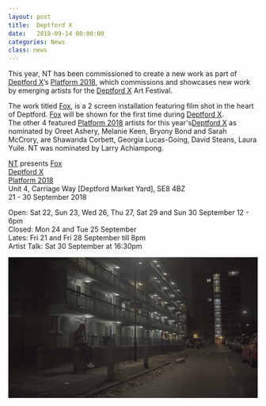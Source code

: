 ```yaml
---
layout: post
title:  Deptford X
date:   2018-09-14 00:00:00
categories: News
class: news
---
```

This year, NT has been commissioned to create a new work as part of <a href="https://deptfordx.org" target="_blank">Deptford X</a>’s <a href="https://deptfordx.org/Platform-2018-1" target="_blank">Platform 2018</a>, which commissions and showcases new work by emerging artists for the <a href="https://deptfordx.org" target="_blank">Deptford X</a> Art Festival.  

The work titled <a href="http://ntpresents.com/work/films/fox" target="_blank">Fox</a>, is a 2 screen installation featuring film shot in the heart of Deptford. <a href="http://ntpresents.com/work/films/fox" target="_blank">Fox</a> will be shown for the first time during <a href="https://deptfordx.org" target="_blank">Deptford X</a>.  
The other 4 featured <a href="https://deptfordx.org/Platform-2018-1" target="_blank">Platform 2018</a> artists for this year's<a href="https://deptfordx.org" target="_blank">Deptford X</a> as nominated by Oreet Ashery, Melanie Keen, Bryony Bond and Sarah McCrory, are Shawanda Corbett, Georgia Lucas-Going, David Steans, Laura Yuile. NT was nominated by Larry Achiampong.

<a href="https://deptfordx.org/NT" target="_blank">NT</a> presents <a href="http://ntpresents.com/work/films/fox" target="_blank">Fox</a>  
<a href="https://deptfordx.org" target="_blank">Deptford X</a>  
<a href="https://deptfordx.org/Platform-2018-1" target="_blank">Platform 2018</a>  
Unit 4, Carriage Way [Deptford Market Yard], SE8 4BZ  
21 - 30 September 2018  

Open: Sat 22, Sun 23, Wed 26, Thu 27, Sat 29 and Sun 30 September 12 - 6pm  
Closed: Mon 24 and Tue 25 September  
Lates: Fri 21 and Fri 28 September till 8pm  
Artist Talk: Sat 30 September at 16:30pm  

![fox image](/assets_posts/fox-3.jpg)